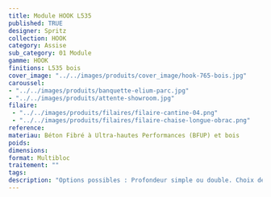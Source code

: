 ```yaml
---
title: Module HOOK L535
published: TRUE
designer: Spritz
collection: HOOK
category: Assise
sub_category: 01 Module
gamme: HOOK
finitions: L535 bois
cover_image: "../../images/produits/cover_image/hook-765-bois.jpg"
caroussel: 
- "../../images/produits/banquette-elium-parc.jpg"
- "../../images/produits/attente-showroom.jpg"
filaire: 
 - "../../images/produits/filaires/filaire-cantine-04.png"
 - "../../images/produits/filaires/filaire-chaise-longue-obrac.png"
reference: 
materiau: Béton Fibré à Ultra-hautes Performances (BFUP) et bois
poids:
dimensions:
format: Multibloc
traitement: ""
tags: 
description: "Options possibles : Profondeur simple ou double. Choix des portes : Bois / Alu composite. Avec ou sans boite aux lettres."
---
```

